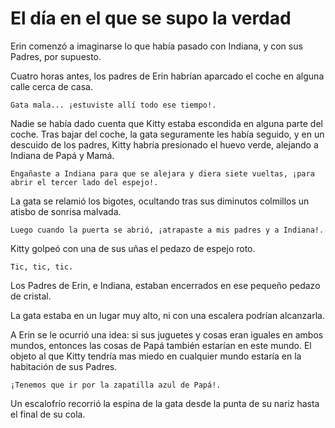 # El día en el que se supo la verdad

Erin comenzó a imaginarse lo que había pasado con Indiana, y con sus Padres, por supuesto.

Cuatro horas antes, los padres de Erin habrían aparcado el coche en alguna calle cerca de casa.

    Gata mala... ¡estuviste allí todo ese tiempo!.

Nadie se había dado cuenta que Kitty estaba escondida en alguna parte del coche.  Tras bajar del coche, la gata seguramente les había seguido, y en un descuido de los padres, Kitty habría presionado el huevo verde, alejando a Indiana de Papá y Mamá.

    Engañaste a Indiana para que se alejara y diera siete vueltas, ¡para abrir el tercer lado del espejo!.

La gata se relamió los bigotes, ocultando tras sus diminutos colmillos un atisbo de sonrisa malvada.

    Luego cuando la puerta se abrió, ¡atrapaste a mis padres y a Indiana!.

Kitty golpeó con una de sus uñas el pedazo de espejo roto.

    Tic, tic, tic.

Los Padres de Erin, e Indiana, estaban encerrados en ese pequeño pedazo de cristal.

La gata estaba en un lugar muy alto, ni con una escalera podrían alcanzarla.

A Erin se le ocurrió una idea: si sus juguetes y cosas eran iguales en ambos mundos, entonces las cosas de Papá también estarían en este mundo.  El objeto al que Kitty tendría mas miedo en cualquier mundo estaría en la habitación de sus Padres.

    ¡Tenemos que ir por la zapatilla azul de Papá!.

Un escalofrío recorrió la espina de la gata desde la punta de su nariz hasta el final de su cola.
